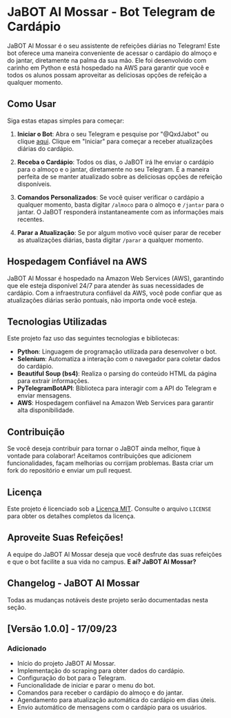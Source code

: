 # JaBOT Al Mossar - Bot Telegram de Cardápio

JaBOT Al Mossar é o seu assistente de refeições diárias no Telegram! Este bot oferece uma maneira conveniente de acessar o cardápio do almoço e do jantar, diretamente na palma da sua mão. Ele foi desenvolvido com carinho em Python e está hospedado na AWS para garantir que você e todos os alunos possam aproveitar as deliciosas opções de refeição a qualquer momento.

## Como Usar

Siga estas etapas simples para começar:

1. **Iniciar o Bot**: Abra o seu Telegram e pesquise por "@QxdJabot" ou clique [aqui](https://t.me/QxdJabot). Clique em "Iniciar" para começar a receber atualizações diárias do cardápio.

2. **Receba o Cardápio**: Todos os dias, o JaBOT irá lhe enviar o cardápio para o almoço e o jantar, diretamente no seu Telegram. É a maneira perfeita de se manter atualizado sobre as deliciosas opções de refeição disponíveis.

3. **Comandos Personalizados**: Se você quiser verificar o cardápio a qualquer momento, basta digitar `/almoco` para o almoço e `/jantar` para o jantar. O JaBOT responderá instantaneamente com as informações mais recentes.

4. **Parar a Atualização**: Se por algum motivo você quiser parar de receber as atualizações diárias, basta digitar `/parar` a qualquer momento.

## Hospedagem Confiável na AWS

JaBOT Al Mossar é hospedado na Amazon Web Services (AWS), garantindo que ele esteja disponível 24/7 para atender às suas necessidades de cardápio. Com a infraestrutura confiável da AWS, você pode confiar que as atualizações diárias serão pontuais, não importa onde você esteja.

## Tecnologias Utilizadas

Este projeto faz uso das seguintes tecnologias e bibliotecas:

- **Python**: Linguagem de programação utilizada para desenvolver o bot.
- **Selenium**: Automatiza a interação com o navegador para coletar dados do cardápio.
- **Beautiful Soup (bs4)**: Realiza o parsing do conteúdo HTML da página para extrair informações.
- **PyTelegramBotAPI**: Biblioteca para interagir com a API do Telegram e enviar mensagens.
- **AWS**: Hospedagem confiável na Amazon Web Services para garantir alta disponibilidade.

## Contribuição

Se você deseja contribuir para tornar o JaBOT ainda melhor, fique à vontade para colaborar! Aceitamos contribuições que adicionem funcionalidades, façam melhorias ou corrijam problemas. Basta criar um fork do repositório e enviar um pull request.

## Licença

Este projeto é licenciado sob a [Licença MIT](LICENSE). Consulte o arquivo `LICENSE` para obter os detalhes completos da licença.

## Aproveite Suas Refeições!

A equipe do JaBOT Al Mossar deseja que você desfrute das suas refeições e que o bot facilite a sua vida no campus. **E aí? JaBOT Al Mossar?**

## Changelog - JaBOT Al Mossar

Todas as mudanças notáveis deste projeto serão documentadas nesta seção.

## [Versão 1.0.0] - 17/09/23

### Adicionado

- Início do projeto JaBOT Al Mossar.
- Implementação do scraping para obter dados do cardápio.
- Configuração do bot para o Telegram.
- Funcionalidade de iniciar e parar o menu do bot.
- Comandos para receber o cardápio do almoço e do jantar.
- Agendamento para atualização automática do cardápio em dias úteis.
- Envio automático de mensagens com o cardápio para os usuários.


